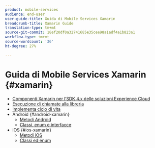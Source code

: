 ```yaml
---
product: mobile-services
audience: end-user
user-guide-title: Guida di Mobile Services Xamarin
breadcrumb-title: Xamarin Guide
translation-type: tm+mt
source-git-commit: 18ef20df0a32741685e35cee98a1adf4a1b823a1
workflow-type: tm+mt
source-wordcount: '36'
ht-degree: 27%

---
```



# Guida di Mobile Services Xamarin {#xamarin}

+ [Componenti Xamarin per l’SDK 4.x delle soluzioni Experience Cloud](get-started.md)
+ [Esecuzione di chiamate alla libreria](library-calls.md)
+ [Implementa ciclo di vita](lifecycle.md)
+ Android {#android-xamarin}
   + [Metodi Android](c-android/methods-android.md)
   + [Classi, enum e interfacce](c-android/c-classes-enums-interfaces.md)
+ iOS {#ios-xamarin}
   + [Metodi iOS](c-ios/methods-ios.md)
   + [Classi ed enum](c-ios/c-classes-enums-constants.md)
